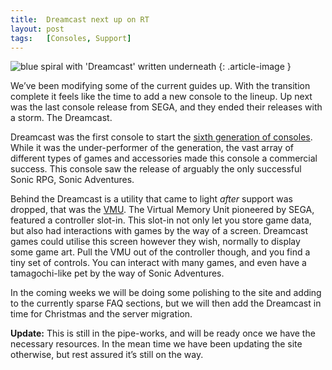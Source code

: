 ```yaml
---
title:  Dreamcast next up on RT
layout: post
tags:   [Consoles, Support]
---
```


![blue spiral with 'Dreamcast' written underneath](https://revive.today/wp-content/uploads/2016/11/Dreamcast_Logo-300x225.jpg)
{: .article-image }

We’ve been modifying some of the current guides up. With the transition complete it feels like the time to add a new console to the lineup. Up next was the last console release from SEGA, and they ended their releases with a storm. The Dreamcast.

Dreamcast was the first console to start the [sixth generation of consoles](https://en.wikipedia.org/wiki/Sixth_generation_of_video_game_consoles). While it was the under-performer of the generation, the vast array of different types of games and accessories made this console a commercial success. This console saw the release of arguably the only successful Sonic RPG, Sonic Adventures.

Behind the Dreamcast is a utility that came to light _after_ support was dropped, that was the [VMU](https://en.wikipedia.org/wiki/VMU). The Virtual Memory Unit pioneered by SEGA, featured a controller slot-in. This slot-in not only let you store game data, but also had interactions with games by the way of a screen. Dreamcast games could utilise this screen however they wish, normally to display some game art. Pull the VMU out of the controller though, and you find a tiny set of controls. You can interact with many games, and even have a tamagochi-like pet by the way of Sonic Adventures.

In the coming weeks we will be doing some polishing to the site and adding to the currently sparse FAQ sections, but we will then add the Dreamcast in time for Christmas and the server migration.

**Update:** This is still in the pipe-works, and will be ready once we have the necessary resources. In the mean time we have been updating the site otherwise, but rest assured it’s still on the way.
